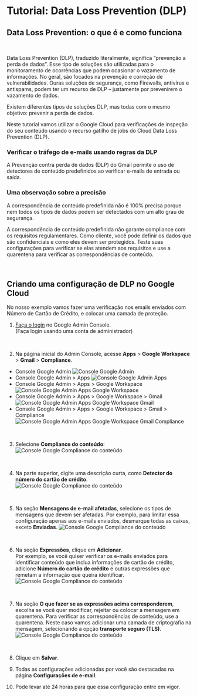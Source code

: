 # Tutorial: Data Loss Prevention (DLP)


## Data Loss Prevention: o que é e como funciona
<br>

<p>
Data Loss Prevention (DLP), traduzido literalmente, significa “prevenção a perda de dados”. Esse tipo de soluções são utilizadas para o monitoramento de ocorrências que podem ocasionar o vazamento de informações. No geral, são focados na prevenção e correção de vulnerabilidades. Ouras soluções de segurança, como Firewalls, antivírus e antispams, podem ter um recurso de DLP – justamente por prevenirem o vazamento de dados.
</p>

<p>
Existem diferentes tipos de soluções DLP, mas todas com o mesmo objetivo: prevenir a perda de dados.

<br>

Neste tutorial vamos utilizar o Google Cloud para verificações de inspeção do seu conteúdo usando o recurso gatilho de jobs do Cloud Data Loss Prevention (DLP). 
</p>

### Verificar o tráfego de e-mails usando regras da DLP

A Prevenção contra perda de dados (DLP) do Gmail permite o uso de detectores de conteúdo predefinidos ao verificar e-mails de entrada ou saída. 


### Uma observação sobre a precisão

A correspondência de conteúdo predefinida não é 100% precisa porque nem todos os tipos de dados podem ser detectados com um alto grau de segurança.


A correspondência de conteúdo predefinida não garante compliance com os requisitos regulamentares. Como cliente, você pode definir os dados que são confidenciais e como eles devem ser protegidos. Teste suas configurações para verificar se elas atendem aos requisitos e use a quarentena para verificar as correspondências de conteúdo.
<br>

<br>

## Criando uma configuração de DLP no Google Cloud
<p>
No nosso exemplo vamos fazer uma verificação nos emails enviados com Número de Cartão de Crédito, e colocar uma camada de proteção.
</p>

1. [Faça o login](https://admin.google.com/) no Google Admin Console. 
<br> (Faça login usando uma conta de administrador)

<br>

2. Na página inicial do Admin Console, acesse **Apps** > **Google Workspace** > **Gmail** > **Compliance**.
* Console Google Admin
![Console Google Admin](img/Tutorial_01.jpg)
* Console Google Admin > Apps
![Console Google Admin Apps](img/Tutorial_02.jpg)
* Console Google Admin > Apps > Google Workspace
![Console Google Admin Apps Google Workspace](img/Tutorial_03.jpg)
* Console Google Admin > Apps > Google Workspace > Gmail
![Console Google Admin Apps Google Workspace Gmail](img/Tutorial_04.1.jpg)
* Console Google Admin > Apps > Google Workspace > Gmail > Compliance
![Console Google Admin Apps Google Workspace Gmail Compliance](img/Tutorial_04.2.jpg)

<br>

3. Selecione **Compliance do conteúdo**: 
![Console Google Compliance do conteúdo](img/Tutorial_05.jpg)

<br>

4. Na parte superior, digite uma descrição curta, como **Detector do número do cartão de crédito**.
![Console Google Compliance do conteúdo](img/Tutorial_07.2.jpg)

<br>

5. Na seção **Mensagens de e-mail afetadas**, selecione os tipos de mensagens que devem ser afetadas. 
Por exemplo, para limitar essa configuração apenas aos e-mails enviados, desmarque todas as caixas, exceto **Enviadas**.
![Console Google Compliance do conteúdo](img/Tutorial_08.2.jpg)

<br>

6. Na seção **Expressões**, clique em **Adicionar**. <br>
Por exemplo, se você quiser verificar os e-mails enviados para identificar conteúdo que inclua informações de cartão de crédito, adicione **Número do cartão de crédito** e outras expressões que remetam a informação que queira identificar.
![Console Google Compliance do conteúdo](img/Tutorial_10.3.jpg)

<br>

7. Na seção **O que fazer se as expressões acima corresponderem**, escolha se você quer modificar, rejeitar ou colocar a mensagem em quarentena. Para verificar as correspondências de conteúdo, use a quarentena. Neste caso vamos adicionar uma camada de criptografia na mensagem, selecionando a opção **transporte seguro (TLS)**.
![Console Google Compliance do conteúdo](img/Tutorial_11.2.jpg)

<br>





8. Clique em **Salvar**. <br>

9. Todas as configurações adicionadas por você são destacadas na página **Configurações de e-mail**. <br>
10. Pode levar até 24 horas para que essa configuração entre em vigor.


